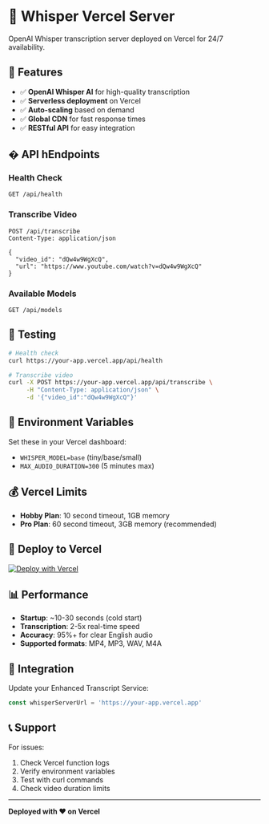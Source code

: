 # 🎤 Whisper Vercel Server

OpenAI Whisper transcription server deployed on Vercel for 24/7 availability.

## 🚀 Features

- ✅ **OpenAI Whisper AI** for high-quality transcription
- ✅ **Serverless deployment** on Vercel
- ✅ **Auto-scaling** based on demand
- ✅ **Global CDN** for fast response times
- ✅ **RESTful API** for easy integration

## � API hEndpoints

### Health Check
```
GET /api/health
```

### Transcribe Video
```
POST /api/transcribe
Content-Type: application/json

{
  "video_id": "dQw4w9WgXcQ",
  "url": "https://www.youtube.com/watch?v=dQw4w9WgXcQ"
}
```

### Available Models
```
GET /api/models
```

## 🧪 Testing

```bash
# Health check
curl https://your-app.vercel.app/api/health

# Transcribe video
curl -X POST https://your-app.vercel.app/api/transcribe \
     -H "Content-Type: application/json" \
     -d '{"video_id":"dQw4w9WgXcQ"}'
```

## 🔧 Environment Variables

Set these in your Vercel dashboard:

- `WHISPER_MODEL=base` (tiny/base/small)
- `MAX_AUDIO_DURATION=300` (5 minutes max)

## 💰 Vercel Limits

- **Hobby Plan**: 10 second timeout, 1GB memory
- **Pro Plan**: 60 second timeout, 3GB memory (recommended)

## 🚀 Deploy to Vercel

[![Deploy with Vercel](https://vercel.com/button)](https://vercel.com/new/clone?repository-url=https://github.com/magento-wise/whisper-vercel-server)

## 📊 Performance

- **Startup**: ~10-30 seconds (cold start)
- **Transcription**: 2-5x real-time speed
- **Accuracy**: 95%+ for clear English audio
- **Supported formats**: MP4, MP3, WAV, M4A

## 🔗 Integration

Update your Enhanced Transcript Service:

```typescript
const whisperServerUrl = 'https://your-app.vercel.app'
```

## 📞 Support

For issues:
1. Check Vercel function logs
2. Verify environment variables
3. Test with curl commands
4. Check video duration limits

---

**Deployed with ❤️ on Vercel**

<!-- Last updated: Sun Sep 28 21:48:10 EEST 2025 -->

<!-- Updated requirements to avoid version conflicts: Sun Sep 28 21:49:32 EEST 2025 -->

